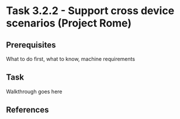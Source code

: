 # Task 3.2.2 - Support cross device scenarios (Project Rome)

## Prerequisites 

What to do first, what to know, machine requirements

## Task 

Walkthrough goes here

## References
